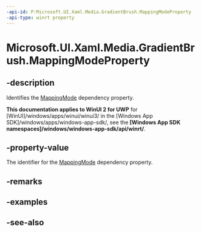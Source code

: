```yaml
---
-api-id: P:Microsoft.UI.Xaml.Media.GradientBrush.MappingModeProperty
-api-type: winrt property
---
```


<!-- Property syntax
public Windows.UI.Xaml.DependencyProperty MappingModeProperty { get; }
-->

# Microsoft.UI.Xaml.Media.GradientBrush.MappingModeProperty

## -description
Identifies the [MappingMode](gradientbrush_mappingmode.md) dependency property.

**This documentation applies to WinUI 2 for UWP** for [WinUI]/windows/apps/winui/winui3/ in the [Windows App SDK]/windows/apps/windows-app-sdk/, see the **[Windows App SDK namespaces]/windows/windows-app-sdk/api/winrt/**.

## -property-value
The identifier for the [MappingMode](gradientbrush_mappingmode.md) dependency property.

## -remarks

## -examples

## -see-also
